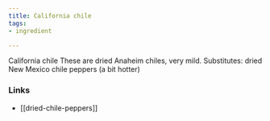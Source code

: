 ```yaml
---
title: California chile
tags:
- ingredient

---
```

California chile These are dried Anaheim chiles, very mild. Substitutes: dried New Mexico chile peppers (a bit hotter)

### Links

* [[dried-chile-peppers]]
